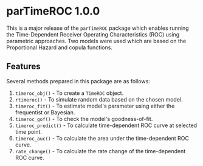 # parTimeROC 1.0.0

This is a major release of the `parTimeROC` package which enables running the Time-Dependent Receiver Operating Characteristics (ROC) using parametric approaches. Two models were used which are based on the Proportional Hazard and copula functions.

## Features

Several methods prepared in this package are as follows:
1. `timeroc_obj()` - To create a `TimeROC` object.
2. `rtimeroc()` - To simulate random data based on the chosen model.
3. `timeroc_fit()` - To estimate model's parameter using either the frequentist or Bayesian.
4. `timeroc_gof()` - To check the model's goodness-of-fit.
5. `timeroc_predict()` - To calculate time-dependent ROC curve at selected time point.
6. `timeroc_auc()` - To calculate the area under the time-dependent ROC curve.
7. `rate_change()` - To calculate the rate change of the time-dependent ROC curve.
